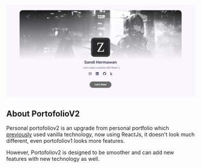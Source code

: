 ![next-gdrive-index](./public/portofolio1.jpg)

## About PortofolioV2
Personal portofoliov2 is an upgrade from personal portfolio which [previously](https://github.com/sandi-hermawan01/personal-portofolio) used vanilla technology, now using ReactJs, it doesn't look much different, even portofoliov1 looks more features.

However, Portofoliov2 is designed to be smoother and can add new features with new technology as well.
